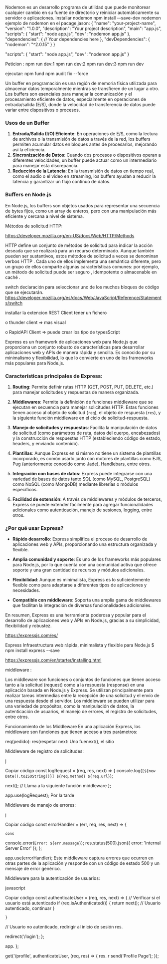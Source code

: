 Nodemon es un desarrollo programa de utilidad que puede monitorear cualquier cambio en su fuente de directorio y reiniciar automáticamente su servidor o aplicaciones.
installar nodemon
npm install --save-dev nodemon
ejemplo de nodemon en el pacage.jason:
{
"name": "your-project-name",
"version": "1.0.0",
"description": "Your project description",
"main": "app.js",
"scripts": {
"start": "node app.js",
"dev": "nodemon app.js"
},
"dependencies": {
// Your dependencies here
},
"devDependencies": {
"nodemon": "^2.0.15"
}
}

"scripts": {
"start": "node app.js",
"dev": "nodemon app.js"
}

Peticion :
npm run dev:1
npm run dev:2
npm run dev:3
npm run dev

ejecutar:
npm fund
npm audit fix --force

Un buffer en programación es una región de memoria física utilizada para almacenar datos temporalmente mientras se transfieren de un lugar a otro. Los buffers son esenciales para manejar la comunicación y el procesamiento eficiente de datos, especialmente en operaciones de entrada/salida (E/S), donde la velocidad de transferencia de datos puede variar entre dispositivos o procesos.

### Usos de un Buffer

1. **Entrada/Salida (I/O) Eficiente**: En operaciones de E/S, como la lectura de archivos o la transmisión de datos a través de la red, los buffers permiten acumular datos en bloques antes de procesarlos, mejorando así la eficiencia.
2. **Sincronización de Datos**: Cuando dos procesos o dispositivos operan a diferentes velocidades, un buffer puede actuar como un intermediario para manejar esta discrepancia.
3. **Reducción de la Latencia**: En la transmisión de datos en tiempo real, como el audio o el video en streaming, los buffers ayudan a reducir la latencia y garantizar un flujo continuo de datos.

### Buffers en Node.js

En Node.js, los buffers son objetos usados para representar una secuencia de bytes fijos, como un array de enteros, pero con una manipulación más eficiente y cercana a nivel de sistema.

Métodos de solicitud HTTP:

https://developer.mozilla.org/en-US/docs/Web/HTTP/Methods

HTTP define un conjunto de métodos de solicitud para indicar la acción deseada que se realizará para un recurso determinado. Aunque también pueden ser sustantivos, estos métodos de solicitud a veces se denominan verbos HTTP . Cada uno de ellos implementa una semántica diferente, pero un grupo de ellos comparte algunas características comunes: por ejemplo, un método de solicitud puede ser seguro , idempotente o almacenable en caché .

switch
declaración para seleccionar uno de los muchos bloques de código que se ejecutarán.
https://developer.mozilla.org/es/docs/Web/JavaScript/Reference/Statements/switch

installar la extencion REST Client
tener un fichero

o thunder client => mas visual

o RapidAPI Client => puede crear los tipo de typesScript

Express es un framework de aplicaciones web para Node.js que proporciona un conjunto robusto de características para desarrollar aplicaciones web y APIs de manera rápida y sencilla. Es conocido por su minimalismo y flexibilidad, lo que lo convierte en uno de los frameworks más populares para Node.js.

### Características principales de Express:

1. **Routing**: Permite definir rutas HTTP (GET, POST, PUT, DELETE, etc.) para manejar solicitudes y respuestas de manera organizada.

2. **Middlewares**: Permite la definición de funciones middleware que se ejecutan en secuencia para manejar solicitudes HTTP. Estas funciones tienen acceso al objeto de solicitud (`req`), el objeto de respuesta (`res`), y la siguiente función middleware en el ciclo de solicitud-respuesta.

3. **Manejo de solicitudes y respuestas**: Facilita la manipulación de datos de solicitud (como parámetros de ruta, datos del cuerpo, encabezados) y la construcción de respuestas HTTP (estableciendo código de estado, headers, y enviando contenido).

4. **Plantillas**: Aunque Express en sí mismo no tiene un sistema de plantillas incorporado, es común usarlo junto con motores de plantillas como EJS, Pug (anteriormente conocido como Jade), Handlebars, entre otros.

5. **Integración con bases de datos**: Express puede integrarse con una variedad de bases de datos tanto SQL (como MySQL, PostgreSQL) como NoSQL (como MongoDB) mediante librerías o módulos específicos.

6. **Facilidad de extensión**: A través de middlewares y módulos de terceros, Express se puede extender fácilmente para agregar funcionalidades adicionales como autenticación, manejo de sesiones, logging, entre otros.

### ¿Por qué usar Express?

- **Rápido desarrollo**: Express simplifica el proceso de desarrollo de aplicaciones web y APIs, proporcionando una estructura organizada y flexible.
- **Amplia comunidad y soporte**: Es uno de los frameworks más populares para Node.js, por lo que cuenta con una comunidad activa que ofrece soporte y una gran cantidad de recursos y módulos adicionales.

- **Flexibilidad**: Aunque es minimalista, Express es lo suficientemente flexible como para adaptarse a diferentes tipos de aplicaciones y necesidades.

- **Compatible con middleware**: Soporta una amplia gama de middlewares que facilitan la integración de diversas funcionalidades adicionales.

En resumen, Express es una herramienta poderosa y popular para el desarrollo de aplicaciones web y APIs en Node.js, gracias a su simplicidad, flexibilidad y robustez.

https://expressjs.com/es/

Express
Infraestructura web rápida, minimalista y flexible para Node.js
$ npm install express --save

https://expressjs.com/en/starter/installing.html

middleware :

Los middleware son funciones o conjuntos de funciones que tienen acceso tanto a la solicitud (request) como a la respuesta (response) en una aplicación basada en Node.js y Express. Se utilizan principalmente para realizar tareas intermedias entre la recepción de una solicitud y el envío de una respuesta desde el servidor. Los middleware se pueden utilizar para una variedad de propósitos, como la manipulación de datos, la autenticación de usuarios, el manejo de errores, el registro de solicitudes, entre otros.

Funcionamiento de los Middleware
En una aplicación Express, los middleware son funciones que tienen acceso a tres parámetros:

req(pedido):
res(respetar
next: Uno fuenext(), el sitio

Middleware de registro de solicitudes:

j

Copiar código
const logRequest = (req, res, next) => {
console.log(`[${new Date().toISOString()}] ${req.method} ${req.url}`);

next(); // Llama a la siguiente función middleware
};

app.use(logRequest);
Por la tarde

Middleware de manejo de errores:

j

Copiar código
const errorHandler = (err, req, res, next) => {

    cons

console.error(`Error: ${err.message}`);
res.status(500).json({ error: 'Internal Server Error' });
};

app.use(errorHandler);
Este middleware captura errores que ocurren en otras partes de la aplicación y responde con un código de estado 500 y un mensaje de error genérico.

Middleware para la autenticación de usuarios:

javascript

Copiar código
const authenticateUser = (req, res, next) => {
// Verificar si el usuario está autenticado
if (req.isAuthenticated()) {
return next(); // Usuario autenticado, continuar
}

    }

// Usuario no autenticado, redirigir al inicio de sesión
res.

redirect('/login');
};

app.
};

get('/profile', authenticateUser, (req, res) => {
res.
r
send('Profile Page');
});
